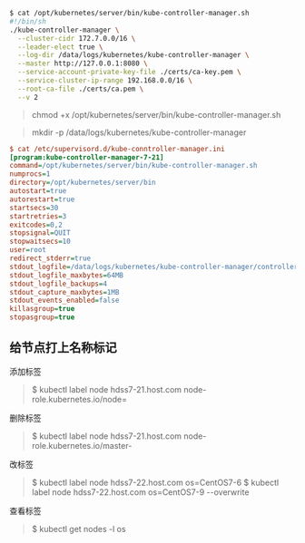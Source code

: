 ```bash
$ cat /opt/kubernetes/server/bin/kube-controller-manager.sh
#!/bin/sh
./kube-controller-manager \
  --cluster-cidr 172.7.0.0/16 \
  --leader-elect true \
  --log-dir /data/logs/kubernetes/kube-controller-manager \
  --master http://127.0.0.1:8080 \
  --service-account-private-key-file ./certs/ca-key.pem \
  --service-cluster-ip-range 192.168.0.0/16 \
  --root-ca-file ./certs/ca.pem \
  --v 2
```

>  chmod +x /opt/kubernetes/server/bin/kube-controller-manager.sh

>  mkdir -p /data/logs/kubernetes/kube-controller-manager
```ini
$ cat /etc/supervisord.d/kube-conntroller-manager.ini  
[program:kube-controller-manager-7-21]
command=/opt/kubernetes/server/bin/kube-controller-manager.sh                     ; the program (relative uses PATH, can take args)
numprocs=1                                                                        ; number of processes copies to start (def 1)
directory=/opt/kubernetes/server/bin                                              ; directory to cwd to before exec (def no cwd)
autostart=true                                                                    ; start at supervisord start (default: true)
autorestart=true                                                                  ; retstart at unexpected quit (default: true)
startsecs=30                                                                      ; number of secs prog must stay running (def. 1)
startretries=3                                                                    ; max # of serial start failures (default 3)
exitcodes=0,2                                                                     ; 'expected' exit codes for process (default 0,2)
stopsignal=QUIT                                                                   ; signal used to kill process (default TERM)
stopwaitsecs=10                                                                   ; max num secs to wait b4 SIGKILL (default 10)
user=root                                                                         ; setuid to this UNIX account to run the program
redirect_stderr=true                                                              ; redirect proc stderr to stdout (default false)
stdout_logfile=/data/logs/kubernetes/kube-controller-manager/controller.stdout.log  ; stderr log path, NONE for none; default AUTO
stdout_logfile_maxbytes=64MB                                                      ; max # logfile bytes b4 rotation (default 50MB)
stdout_logfile_backups=4                                                          ; # of stdout logfile backups (default 10)
stdout_capture_maxbytes=1MB                                                       ; number of bytes in 'capturemode' (default 0)
stdout_events_enabled=false                                                       ; emit events on stdout writes (default false)
killasgroup=true
stopasgroup=true
```

## 给节点打上名称标记
添加标签  
> $ kubectl label node hdss7-21.host.com node-role.kubernetes.io/node=  

删除标签  
> $ kubectl label node hdss7-21.host.com node-role.kubernetes.io/master-

改标签
> $ kubectl label node hdss7-22.host.com os=CentOS7-6
> $ kubectl label node hdss7-22.host.com os=CentOS7-9 --overwrite

查看标签
> $ kubectl get nodes -l os
